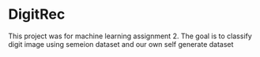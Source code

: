 # DigitRec
This project was for machine learning assignment 2.
The goal is to classify digit image using semeion dataset and our own self generate dataset 
